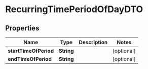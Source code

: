 

# RecurringTimePeriodOfDayDTO


## Properties

Name | Type | Description | Notes
------------ | ------------- | ------------- | -------------
**startTimeOfPeriod** | **String** |  |  [optional]
**endTimeOfPeriod** | **String** |  |  [optional]



